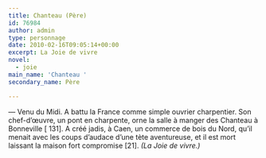 ```yaml
---
title: Chanteau (Père)
id: 76984
author: admin
type: personnage
date: 2010-02-16T09:05:14+00:00
excerpt: La Joie de vivre
novel:
  - joie
main_name: 'Chanteau '
secondary_name: Père

---
```

— Venu du Midi. A battu la France comme simple ouvrier charpentier. Son chef-d&rsquo;œuvre, un pont en charpente, orne la salle à manger des Chanteau à Bonneville [ 131]. A créé jadis, à Caen, un commerce de bois du Nord, qu&rsquo;il menait avec les coups d&rsquo;audace d&rsquo;une tète aventureuse, et il est mort laissant la maison fort compromise [21]. _(La Joie de vivre.)_